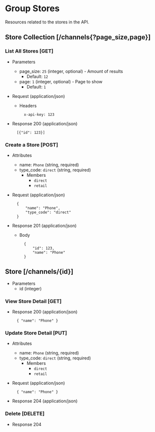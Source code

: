 # Group Stores

Resources related to the stores in the API.

## Store Collection [/channels{?page_size,page}]

### List All Stores [GET]

+ Parameters
    + page_size: `25` (integer, optional) - Amount of results
        + Default: `12`
    + page: `1` (integer, optional) - Page to show
        + Default: `1`

+ Request (application/json)

    + Headers

            x-api-key: 123

+ Response 200 (application/json)

        [{"id": 123}]

### Create a Store [POST]

+ Attributes
    + name: `Phone` (string, required)
    + type_code: `direct` (string, required)
        + Members
            + `direct`
            + `retail`

+ Request (application/json)

        {
            "name": "Phone",
            "type_code": "direct"
        }

+ Response 201 (application/json)

    + Body

            {
                "id": 123,
                "name": "Phone"
            }

## Store [/channels/{id}]

+ Parameters
    + id (integer)

### View Store Detail [GET]

+ Response 200 (application/json)

        { "name": "Phone" }

### Update Store Detail [PUT]

+ Attributes
    + name: `Phone` (string, required)
    + type_code: `direct` (string, required)
        + Members
            + `direct`
            + `retail`

+ Request (application/json)

        { "name": "Phone" }

+ Response 204 (application/json)

### Delete [DELETE]

+ Response 204
